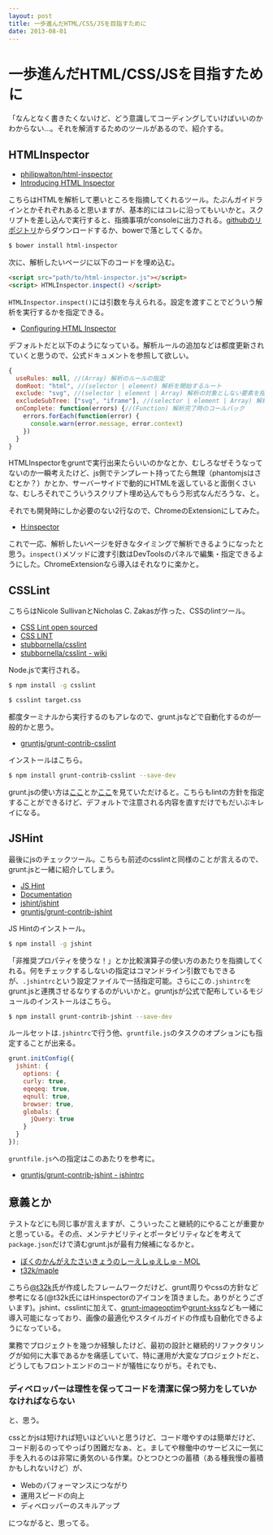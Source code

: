```yaml
---
layout: post
title: 一歩進んだHTML/CSS/JSを目指すために
date: 2013-08-01
---
```


# 一歩進んだHTML/CSS/JSを目指すために

「なんとなく書きたくないけど、どう意識してコーディングしていけばいいのかわからない…。それを解消するためのツールがあるので、紹介する。

## HTMLInspector

- [philipwalton/html-inspector](https://github.com/philipwalton/html-inspector)
- [Introducing HTML Inspector](http://philipwalton.com/articles/introducing-html-inspector/)

こちらはHTMLを解析して悪いところを指摘してくれるツール。たぶんガイドラインとかそれぞれあると思いますが、基本的にはコレに沿ってもいいかと。スクリプトを差し込んで実行すると、指摘事項がconsoleに出力される。[githubのリポジトリ](https://github.com/philipwalton/html-inspector)からダウンロードするか、bowerで落としてくるか。

```bash
$ bower install html-inspector
```

次に、解析したいページに以下のコードを埋め込む。

```html
<script src="path/to/html-inspector.js"></script>
<script> HTMLInspector.inspect() </script>
```

`HTMLInspector.inspect()`には引数を与えられる。設定を渡すことでどういう解析を実行するかを指定できる。

- [Configuring HTML Inspector](https://github.com/philipwalton/html-inspector#configuring-html-inspector)

デフォルトだと以下のようになっている。解析ルールの追加などは都度更新されていくと思うので、公式ドキュメントを参照して欲しい。

```js
{
  useRules: null, //(Array) 解析のルールの指定
  domRoot: "html", //(selector | element) 解析を開始するルート
  exclude: "svg", //(selector | element | Array) 解析の対象としない要素を指定
  excludeSubTree: ["svg", "iframe"], //(selector | element | Array) 解析の対象としないサブツリー要素を指定
  onComplete: function(errors) {//(Function) 解析完了時のコールバック
    errors.forEach(function(error) {
      console.warn(error.message, error.context)
    })
  }
}
```

HTMLInspectorをgruntで実行出来たらいいのかなとか、むしろなぜそうなってないのか一瞬考えたけど、js側でテンプレート持ってたら無理（phantomjsはさむとか？）かとか、サーバーサイドで動的にHTMLを返していると面倒くさいな、むしろそれでこういうスクリプト埋め込んでもらう形式なんだろうな、と。

それでも開発時にしか必要のない2行なので、ChromeのExtensionにしてみた。

- [H:inspector](https://chrome.google.com/webstore/detail/hinspector/poeiekompeckjdiigdamalgoahpldgbp)

これで一応、解析したいページを好きなタイミングで解析できるようになったと思う。`inspect()`メソッドに渡す引数はDevToolsのパネルで編集・指定できるようにした。ChromeExtensionなら導入はそれなりに楽かと。

## CSSLint

こちらはNicole SullivanとNicholas C. Zakasが作った、CSSのlintツール。

- [CSS Lint open sourced](http://www.stubbornella.org/content/2011/06/15/css-lint-open-sourced/)
- [CSS LINT](http://csslint.net/)
- [stubbornella/csslint](https://github.com/stubbornella/csslint)
- [stubbornella/csslint - wiki](https://github.com/stubbornella/csslint/wiki)

Node.jsで実行される。

```bash
$ npm install -g csslint

$ csslint target.css
```

都度ターミナルから実行するのもアレなので、grunt.jsなどで自動化するのが一般的かと思う。

- [gruntjs/grunt-contrib-csslint](https://github.com/gruntjs/grunt-contrib-csslint)

インストールはこちら。

```bash
$ npm install grunt-contrib-csslint --save-dev
```

grunt.jsの使い方は[ここ](http://1000ch.net/posts/2013/gruntjs-0-4.html)とか[ここ](/posts/2012/gruntjs-introduction.html)を見ていただけると。こちらもlintの方針を指定することができるけど、デフォルトで注意される内容を直すだけでもだいぶキレイになる。

## JSHint

最後にjsのチェックツール。こちらも前述のcsslintと同様のことが言えるので、grunt.jsと一緒に紹介してしまう。

- [JS Hint](http://www.jshint.com/)
- [Documentation](http://www.jshint.com/docs/)
- [jshint/jshint](https://github.com/jshint/jshint)
- [gruntjs/grunt-contrib-jshint](https://github.com/gruntjs/grunt-contrib-jshint)

JS Hintのインストール。

```bash
$ npm install -g jshint
```

「非推奨プロパティを使うな！」とか比較演算子の使い方のあたりを指摘してくれる。何をチェックするしないの指定はコマンドライン引数でもできるが、`.jshintrc`という設定ファイルで一括指定可能。さらにこの`.jshintrc`をgrunt.jsと連携させるなりするのがいいかと。gruntjsが公式で配布しているモジュールのインストールはこちら。

```bash
$ npm install grunt-contrib-jshint --save-dev
```

ルールセットは`.jshintrc`で行う他、`gruntfile.js`のタスクのオプションにも指定することが出来る。

```js
grunt.initConfig({
  jshint: {
    options: {
    curly: true,
    eqeqeq: true,
    eqnull: true,
    browser: true,
    globals: {
      jQuery: true
    }
  }
});
```

`gruntfile.js`への指定はこのあたりを参考に。

- [gruntjs/grunt-contrib-jshint - jshintrc](https://github.com/gruntjs/grunt-contrib-jshint#jshintrc)

## 意義とか

テストなどにも同じ事が言えますが、こういったこと継続的にやることが重要かと思っている。その点、メンテナビリティとポータビリティなどを考えて`package.json`だけで済むgrunt.jsが最有力候補になるかと。  

- [ぼくのかんがえたさいきょうのしーえしゅえしゅ - MOL](http://t32k.me/mol/log/the-perfect-css-i-thought/)
- [t32k/maple](https://github.com/t32k/maple)

こちら[@t32k](http://twitter.com/t32k)氏が作成したフレームワークだけど、grunt周りやcssの方針など参考になる(@t32k氏にはH:inspectorのアイコンを頂きました。ありがとうございます)。jshint、csslintに加えて、[grunt-imageoptim](https://github.com/JamieMason/grunt-imageoptim)や[grunt-kss](https://github.com/t32k/grunt-kss)なども一緒に導入可能になっており、画像の最適化やスタイルガイドの作成も自動化できるようになっている。

業務でプロジェクトを幾つか経験したけど、最初の設計と継続的リファクタリングが如何に大事であるかを痛感していて、特に運用が大変なプロジェクトだと、どうしてもフロントエンドのコードが犠牲になりがち。それでも、

### ディベロッパーは理性を保ってコードを清潔に保つ努力をしていかなければならない

と、思う。

cssとかjsは短ければ短いほどいいと思うけど、コード増やすのは簡単だけど、コード削るのってやっぱり困難だなぁ、と。ましてや稼働中のサービスに一気に手を入れるのは非常に勇気のいる作業。ひとつひとつの蓄積（ある種我慢の蓄積かもしれないけど）が、

- Webのパフォーマンスにつながり
- 運用スピードの向上
- ディベロッパーのスキルアップ

につながると、思ってる。
